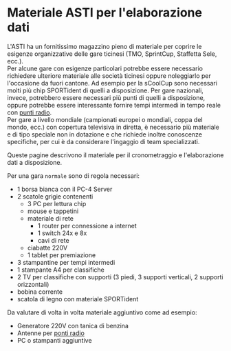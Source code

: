 # Materiale ASTI per l'elaborazione dati

L'ASTI ha un fornitissimo magazzino pieno di materiale per coprire le esigenze organizzative delle gare ticinesi (TMO, SprintCup, Staffetta Sele, ecc.).  
Per alcune gare con esigenze particolari potrebbe essere necessario richiedere ulteriore materiale alle società ticinesi oppure noleggiarlo per l'occasione da fuori cantone. Ad esempio per la sCoolCup sono necessari molti più chip SPORTident di quelli a disposizione. Per gare nazionali, invece, potrebbero essere necessari più punti di quelli a disposizione, oppure potrebbe essere interessante fornire tempi intermedi in tempo reale con [punti radio](../punti_radio.md).  
Per gare a livello mondiale (campionati europei o mondiali, coppa del mondo, ecc.) con copertura televisiva in diretta, è necessario più materiale e di tipo speciale non in dotazione e che richiede inoltre conoscenze specifiche, per cui è da considerare l'ingaggio di team specializzati.  
  
Queste pagine descrivono il materiale per il cronometraggio e l'elaborazione dati a disposizione.  
  
Per una gara `normale` sono di regola necessari:  

- 1 borsa bianca con il PC-4 Server
- 2 scatole grigie contenenti
    - 3 PC per lettura chip
    - mouse e tappetini
    - materiale di rete
        - 1 router per connessione a internet
        - 1 switch 24x e 8x
        - cavi di rete
    - ciabatte 220V
    - 1 tablet per premiazione
- 3 stampantine per tempi intermedi
- 1 stampante A4 per classifiche
- 2 TV per classifiche con supporti (3 piedi, 3 supporti verticali, 2 supporti orizzontali)
- bobina corrente
- scatola di legno con materiale SPORTident
  

Da valutare di volta in volta materiale aggiuntivo come ad esempio:  

- Generatore 220V con tanica di benzina
- Antenne per [ponti radio](ponti_radio.md)
- PC o stampanti aggiuntive